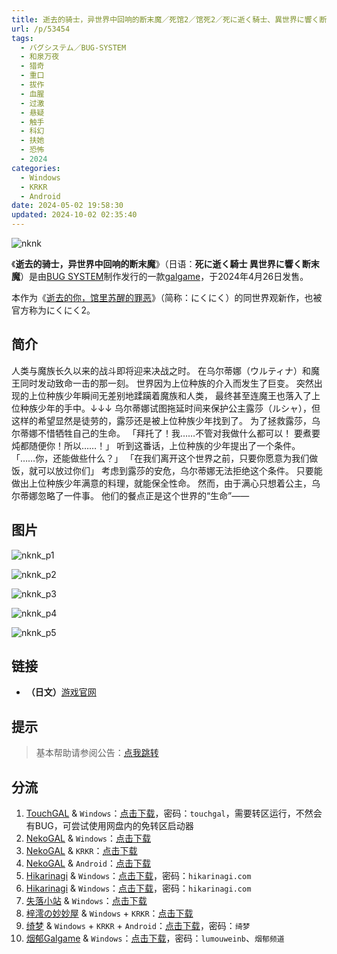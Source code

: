 ```yaml
---
title: 逝去的骑士，异世界中回响的断末魔／死馆2／馆死2／死に逝く騎士、異世界に響く断末魔／死去的骑士，响彻异世界的绝命魔／にくにく2／nikuniku 2
url: /p/53454
tags:
  - バグシステム／BUG-SYSTEM
  - 和泉万夜
  - 猎奇
  - 重口
  - 拔作
  - 血腥
  - 过激
  - 悬疑
  - 触手
  - 科幻
  - 扶她
  - 恐怖
  - 2024
categories:
  - Windows
  - KRKR
  - Android
date: 2024-05-02 19:58:30
updated: 2024-10-02 02:35:40
---
```


![nknk](https://static.saop.cc/vns/img/nknk.webp)

《**逝去的骑士，异世界中回响的断末魔**》（日语：**死に逝く騎士 異世界に響く断末魔**）是由[BUG SYSTEM](https://zh.moegirl.org.cn/BUG_SYSTEM)制作发行的一款[galgame](https://zh.moegirl.org.cn/Galgame)，于2024年4月26日发售。

本作为《[逝去的你，馆里苏醒的罪恶](https://zh.moegirl.org.cn/逝去的你，馆里苏醒的罪恶)》（简称：にくにく）的同世界观新作，也被官方称为にくにく2。

<!--more-->

## 简介

人类与魔族长久以来的战斗即将迎来决战之时。
在乌尔蒂娜（ウルティナ）和魔王同时发动致命一击的那一刻。
世界因为上位种族的介入而发生了巨变。
突然出现的上位种族少年瞬间无差别地蹂躏着魔族和人类，
最终甚至连魔王也落入了上位种族少年的手中。↓↓↓
乌尔蒂娜试图拖延时间来保护公主露莎（ルシャ），但这样的希望显然是徒劳的，露莎还是被上位种族少年找到了。
为了拯救露莎，乌尔蒂娜不惜牺牲自己的生命。
「拜托了！我……不管对我做什么都可以！
要煮要炖都随便你！所以……！」
听到这番话，上位种族的少年提出了一个条件。
「……你，还能做些什么？」
「在我们离开这个世界之前，只要你愿意为我们做饭，就可以放过你们」
考虑到露莎的安危，乌尔蒂娜无法拒绝这个条件。
只要能做出上位种族少年满意的料理，就能保全性命。
然而，由于满心只想着公主，乌尔蒂娜忽略了一件事。
他们的餐点正是这个世界的“生命”——

## 图片

![nknk_p1](https://static.saop.cc/vns/img/nknk_p1.webp)

![nknk_p2](https://static.saop.cc/vns/img/nknk_p2.webp)

![nknk_p3](https://static.saop.cc/vns/img/nknk_p3.webp)

![nknk_p4](https://static.saop.cc/vns/img/nknk_p4.webp)

![nknk_p5](https://static.saop.cc/vns/img/nknk_p5.webp)

## 链接

- **（日文）**[游戏官网](http://bug-system.com/product/05_nknk/)

## 提示

> 基本帮助请参阅公告：[点我跳转](/p/announcement/)

## 分流

1. [TouchGAL](https://touchgal.net/) & `Windows`：[点击下载](https://pan.touchgal.net/s/YPL6Ca)，密码：`touchgal`，需要转区运行，不然会有BUG，可尝试使用网盘内的免转区启动器
2. [NekoGAL](https://www.nekogal.com/) & `Windows`：[点击下载](https://pan.nekogal.top/s/yMqu7)
3. [NekoGAL](https://www.nekogal.com/) & `KRKR`：[点击下载](https://pan.nekogal.top/s/0YKHV)
4. [NekoGAL](https://www.nekogal.com/) & `Android`：[点击下载](https://pan.nekogal.top/s/N25Sx)
5. [Hikarinagi](https://www.hikarinagi.com/) & `Windows`：[点击下载](https://pan.himoe.uk/s/9zxsg)，密码：`hikarinagi.com`
6. [Hikarinagi](https://www.hikarinagi.com/) & `Windows`：[点击下载](https://pan.himoe.uk/s/82W5UZ)，密码：`hikarinagi.com`
7. [失落小站](https://www.shinnku.com/) & `Windows`：[点击下载](https://www.shinnku.com/api/download/0/win/%E6%AD%BB%E3%81%AB%E9%80%9D%E3%81%8F%E9%A8%8E%E5%A3%AB%20%E7%95%B0%E4%B8%96%E7%95%8C%E3%81%AB%E9%9F%BF%E3%81%8F%E6%96%AD%E6%9C%AB%E9%AD%94.7z)
8. [梓澪の妙妙屋](https://zi0.cc/) & `Windows` + `KRKR`：[点击下载](https://zi0.cc/,%E3%80%90ADV-%E5%86%92%E9%99%A9%E6%B8%B8%E6%88%8F%E3%80%91/%E3%80%90PC+KR%E3%80%91[ADV][AI%E7%BF%BB%E8%AF%91]%E6%AD%BB%E3%81%AB%E9%80%9D%E3%81%8F%E9%A8%8E%E5%A3%AB%E3%80%81%E7%95%B0%E4%B8%96%E7%95%8C%E3%81%AB%E9%9F%BF%E3%81%8F%E6%96%AD%E6%9C%AB%E9%AD%94%E3%80%81%E6%AD%BB%E9%A6%862)
9. [绮梦](https://acgs.one/) & `Windows` + `KRKR` + `Android`：[点击下载](https://acgs.one/game/493.html)，密码：`绮梦`
10. [烟郁Galgame](https://yanyugal.top/) & `Windows`：[点击下载](https://yanyugal.top/disk1/%E5%B0%8F%E5%B0%8F%E7%9A%84%E5%88%86%E4%BA%AB%EF%BC%88PC%EF%BC%86%E5%AE%89%E5%8D%93%EF%BC%89/PC/galgame/%E6%AD%BB%E9%A6%862)，密码：`lumouweinb`、`烟郁频道`
